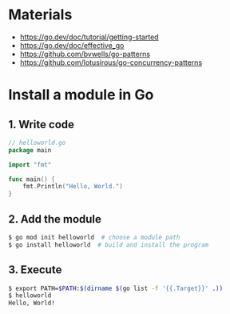 # Materials
- https://go.dev/doc/tutorial/getting-started
- https://go.dev/doc/effective_go
- https://github.com/bvwells/go-patterns
- https://github.com/lotusirous/go-concurrency-patterns

# Install a module in Go

## 1. Write code
```go
// helloworld.go
package main

import "fmt"

func main() {
    fmt.Println("Hello, World.")
}
```

## 2. Add the module
```bash
$ go mod init helloworld  # choose a module path
$ go install helloworld  # build and install the program
```

## 3. Execute
```bash
$ export PATH=$PATH:$(dirname $(go list -f '{{.Target}}' .))
$ helloworld
Hello, World!
```
